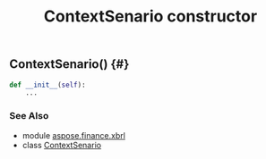 ﻿---
title: ContextSenario constructor
second_title: Aspose.Finance for Python via .NET API References
description: 
type: docs
weight: 10
url: /python-net/aspose.finance.xbrl/contextsenario/__init__/
is_root: false
---

## ContextSenario() {#}



```python
def __init__(self):
    ...
```





### See Also
* module [aspose.finance.xbrl](../../)
* class [ContextSenario](/finance/python-net/aspose.finance.xbrl/contextsenario)
